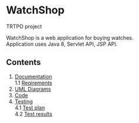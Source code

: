 # WatchShop
TRTPO project

WatchShop is a web application for buying watches.<br>
Application uses Java 8, Servlet API, JSP API.

## Contents
1. [Documentation](https://github.com/Ulyana-Dem/U/tree/master/documentation) <br>
  1.1 [Reqirements](https://github.com/Ulyana-Dem/U/blob/master/documentation/Requirements/Requirements.md) <br>
2. [UML Diagrams](https://github.com/Ulyana-Dem/U/tree/master/documentation/Diagrams)<br>
3. [Code](https://github.com/Ulyana-Dem/U/tree/master/code)<br>
4. [Testing](https://github.com/Ulyana-Dem/U/tree/master/Testing)<br>
  4.1 [Test plan](https://github.com/Ulyana-Dem/U/blob/master/Testing/TestPlan.md) <br>
  4.2 [Test results](https://github.com/Ulyana-Dem/U/blob/master/Testing/TestResult.md) <br>
